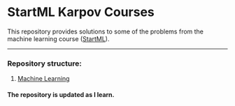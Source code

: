 # StartML Karpov Courses
This repository provides solutions to some of the problems from the machine learning course ([StartML](https://karpov.courses/ml-start)).

____
### Repository structure:
1. [Machine Learning](https://github.com/korenandr/StartML/tree/main/Machine%20Learning)

#### The repository is updated as I learn.